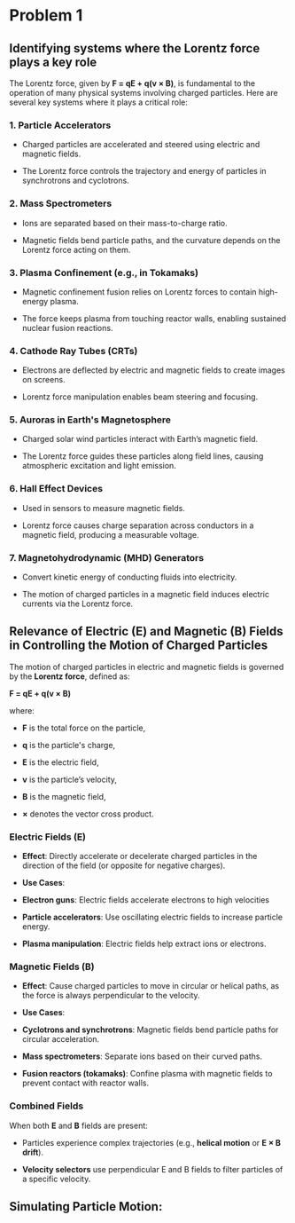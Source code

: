 # Problem 1

## Identifying systems where the Lorentz force plays a key role

The Lorentz force, given by **F = qE + q(v × B)**, is fundamental to the operation of many physical systems involving charged particles. Here are several key systems where it plays a critical role:

### 1. **Particle Accelerators**

- Charged particles are accelerated and steered using electric and magnetic fields.

- The Lorentz force controls the trajectory and energy of particles in synchrotrons and cyclotrons.

### 2. **Mass Spectrometers**

- Ions are separated based on their mass-to-charge ratio.

- Magnetic fields bend particle paths, and the curvature depends on the Lorentz force acting on them.

### 3. **Plasma Confinement (e.g., in Tokamaks)**

- Magnetic confinement fusion relies on Lorentz forces to contain high-energy plasma.

- The force keeps plasma from touching reactor walls, enabling sustained nuclear fusion reactions.

### 4. **Cathode Ray Tubes (CRTs)**

- Electrons are deflected by electric and magnetic fields to create images on screens.

- Lorentz force manipulation enables beam steering and focusing.

### 5. **Auroras in Earth's Magnetosphere**

- Charged solar wind particles interact with Earth’s magnetic field.

- The Lorentz force guides these particles along field lines, causing atmospheric excitation and light emission.

### 6. **Hall Effect Devices**

- Used in sensors to measure magnetic fields.

- Lorentz force causes charge separation across conductors in a magnetic field, producing a measurable voltage.

### 7. **Magnetohydrodynamic (MHD) Generators**

- Convert kinetic energy of conducting fluids into electricity.

- The motion of charged particles in a magnetic field induces electric currents via the Lorentz force.


## Relevance of Electric (**E**) and Magnetic (**B**) Fields in Controlling the Motion of Charged Particles

The motion of charged particles in electric and magnetic fields is governed by the **Lorentz force**, defined as:

**F = qE + q(v × B)**

where:  

- **F** is the total force on the particle,  

- **q** is the particle's charge,  

- **E** is the electric field,  

- **v** is the particle’s velocity, 

- **B** is the magnetic field,  

- **×** denotes the vector cross product.

### Electric Fields (**E**)

- **Effect**: Directly accelerate or decelerate charged particles in the direction of the field (or opposite for negative charges).

- **Use Cases**:

- **Electron guns**: Electric fields accelerate electrons to high velocities

- **Particle accelerators**: Use oscillating electric fields to increase particle energy.

- **Plasma manipulation**: Electric fields help extract ions or electrons.

### Magnetic Fields (**B**)

- **Effect**: Cause charged particles to move in circular or helical paths, as the force is always perpendicular to the velocity.

- **Use Cases**:

- **Cyclotrons and synchrotrons**: Magnetic fields bend particle paths for circular acceleration.

- **Mass spectrometers**: Separate ions based on their curved paths.

- **Fusion reactors (tokamaks)**: Confine plasma with magnetic fields to prevent contact with reactor walls.

### Combined Fields

When both **E** and **B** fields are present:

- Particles experience complex trajectories (e.g., **helical motion** or **E × B drift**).

- **Velocity selectors** use perpendicular E and B fields to filter particles of a specific velocity.

## Simulating Particle Motion:














